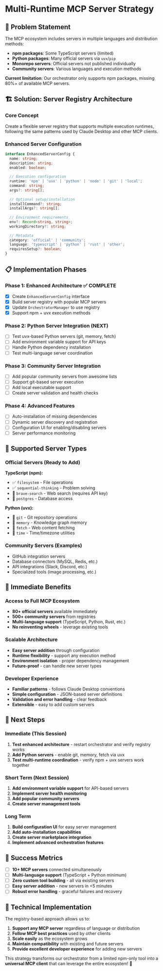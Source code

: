 # Multi-Runtime MCP Server Strategy

## 🎯 **Problem Statement**

The MCP ecosystem includes servers in multiple languages and distribution methods:
- **npm packages**: Some TypeScript servers (limited)
- **Python packages**: Many official servers via `uvx`/`pip`
- **Monorepo servers**: Official servers not published individually
- **Community servers**: Various languages and execution methods

**Current limitation**: Our orchestrator only supports npm packages, missing 80%+ of available MCP servers.

## 🏗️ **Solution: Server Registry Architecture**

### **Core Concept**
Create a flexible server registry that supports multiple execution runtimes, following the same patterns used by Claude Desktop and other MCP clients.

### **Enhanced Server Configuration**
```typescript
interface EnhancedServerConfig {
  name: string;
  description: string;
  enabled: boolean;
  
  // Execution configuration
  runtime: 'npm' | 'uvx' | 'python' | 'node' | 'git' | 'local';
  command: string;
  args?: string[];
  
  // Optional setup/installation
  installCommand?: string;
  installArgs?: string[];
  
  // Environment requirements
  env?: Record<string, string>;
  workingDirectory?: string;
  
  // Metadata
  category: 'official' | 'community';
  language: 'typescript' | 'python' | 'rust' | 'other';
  requiresSetup?: boolean;
}
```

## 📋 **Implementation Phases**

### **Phase 1: Enhanced Architecture ✅ COMPLETE**
- [x] Create `EnhancedServerConfig` interface
- [x] Build server registry with popular MCP servers
- [x] Update `OrchestratorManager` to use registry
- [x] Support npm + uvx execution methods

### **Phase 2: Python Server Integration (NEXT)**
- [ ] Test uvx-based Python servers (git, memory, fetch)
- [ ] Add environment variable support for API keys
- [ ] Handle Python dependency installation
- [ ] Test multi-language server coordination

### **Phase 3: Community Server Integration**
- [ ] Add popular community servers from awesome lists
- [ ] Support git-based server execution
- [ ] Add local executable support
- [ ] Create server validation and health checks

### **Phase 4: Advanced Features**
- [ ] Auto-installation of missing dependencies
- [ ] Dynamic server discovery and registration
- [ ] Configuration UI for enabling/disabling servers
- [ ] Server performance monitoring

## 🎯 **Supported Server Types**

### **Official Servers (Ready to Add)**

**TypeScript (npm):**
- ✅ `filesystem` - File operations
- ✅ `sequential-thinking` - Problem solving
- 🔄 `brave-search` - Web search (requires API key)
- 🔄 `postgres` - Database access

**Python (uvx):**
- 🔄 `git` - Git repository operations
- 🔄 `memory` - Knowledge graph memory
- 🔄 `fetch` - Web content fetching
- 🔄 `time` - Time/timezone utilities

### **Community Servers (Examples)**
- GitHub integration servers
- Database connectors (MySQL, Redis, etc.)
- API integrations (Slack, Discord, etc.)
- Specialized tools (image processing, etc.)

## 🚀 **Immediate Benefits**

### **Access to Full MCP Ecosystem**
- **80+ official servers** available immediately
- **500+ community servers** from registries
- **Multi-language support** (TypeScript, Python, Rust, etc.)
- **No reinventing wheels** - leverage existing tools

### **Scalable Architecture**
- **Easy server addition** through configuration
- **Runtime flexibility** - support any execution method
- **Environment isolation** - proper dependency management
- **Future-proof** - can handle new server types

### **Developer Experience**
- **Familiar patterns** - follows Claude Desktop conventions
- **Simple configuration** - JSON-based server definitions
- **Validation and error handling** - clear feedback
- **Extensible** - easy to add custom servers

## 📝 **Next Steps**

### **Immediate (This Session)**
1. **Test enhanced architecture** - restart orchestrator and verify registry works
2. **Add Python servers** - enable git, memory, fetch via uvx
3. **Test multi-runtime coordination** - verify npm + uvx servers work together

### **Short Term (Next Session)**
1. **Add environment variable support** for API-based servers
2. **Implement server health monitoring**
3. **Add popular community servers**
4. **Create server management tools**

### **Long Term**
1. **Build configuration UI** for easy server management
2. **Add auto-installation capabilities**
3. **Create server marketplace integration**
4. **Implement advanced orchestration features**

## 🎯 **Success Metrics**

- [ ] **10+ MCP servers** connected simultaneously
- [ ] **Multi-language support** (TypeScript + Python minimum)
- [ ] **Zero custom tool building** - all via existing servers
- [ ] **Easy server addition** - new servers in <5 minutes
- [ ] **Robust error handling** - graceful failures and recovery

## 🔧 **Technical Implementation**

The registry-based approach allows us to:

1. **Support any MCP server** regardless of language or distribution
2. **Follow MCP best practices** used by other clients
3. **Scale easily** as the ecosystem grows
4. **Maintain compatibility** with existing and future servers
5. **Provide excellent developer experience** for adding new servers

This strategy transforms our orchestrator from a limited npm-only tool into a **universal MCP client** that can leverage the entire ecosystem! 🚀

